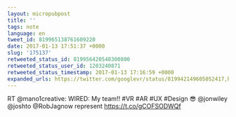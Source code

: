 ```yaml
---
layout: micropubpost
title: ''
tags: note
language: en
tweet_id: 819965138761609220
date: 2017-01-13 17:51:37 +0000
slug: '175137'
retweeted_status_id: 819956420548300800
retweeted_status_user_id: 1203240871
retweeted_status_timestamp: 2017-01-13 17:16:59 +0000
expanded_urls: https://twitter.com/googlevr/status/819942149605052417,https://twitter.com/googlevr/status/819942149605052417
---
```

RT @mano1creative: WIRED: My team!! #VR #AR #UX #Design 😎 @jonwiley @joshto @RobJagnow represent https://t.co/gCOFSODWQf
